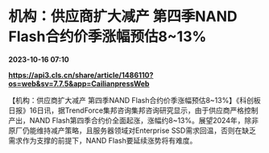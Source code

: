 # 机构：供应商扩大减产 第四季NAND Flash合约价季涨幅预估8~13%

**2023-10-16 07:10**

**https://api3.cls.cn/share/article/1486110?os=web&sv=7.7.5&app=CailianpressWeb**

【机构：供应商扩大减产 第四季NAND Flash合约价季涨幅预估8~13%】《科创板日报》16日讯，据TrendForce集邦咨询集邦咨询研究显示，由于供应商严格控制产出，NAND Flash第四季合约价全面起涨，涨幅约8~13%。展望2024年，除非原厂仍能维持减产策略，且服务器领域对Enterprise SSD需求回温，否则在缺乏需求作为支撑的前提下，NAND Flash要延续涨势将有难度。